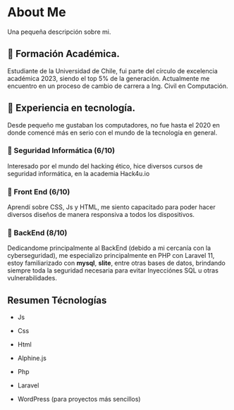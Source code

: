 # About Me
Una pequeña descripción sobre mi.

## 📕 Formación Académica.
Estudiante de la Universidad de Chile, fui parte del círculo de excelencia académica 2023, siendo el top 5% de la generación.
Actualmente me encuentro en  un proceso de cambio de carrera a Ing. Civil en Computación.

## 📱 Experiencia en tecnología.
Desde pequeño me gustaban los computadores, no fue hasta el 2020 en donde comencé más en serio con  el mundo de la tecnología en general.

### 🔐 Seguridad Informática (6/10)
Interesado por el mundo del hacking ético, hice diversos cursos de seguridad informática, en la academia Hack4u.io

### 🎨 Front End (6/10)
Aprendí sobre CSS, Js y HTML, me siento capacitado para poder hacer diversos diseños de manera responsiva a todos los dispositivos.

### 🧰 BackEnd (8/10)
Dedicandome principalmente al BackEnd (debido a mi cercanía con la cyberseguridad), me especializo principalmente en PHP con Laravel 11, estoy familiarizado con **mysql**, **slite**, entre otras bases de datos, brindando siempre toda la seguridad necesaria para evitar Inyecciónes SQL u otras vulnerabilidades.

## Resumen Técnologías
- Js
- Css
- Html
- Alphine.js
- Php
- Laravel

- WordPress (para proyectos más sencillos)

